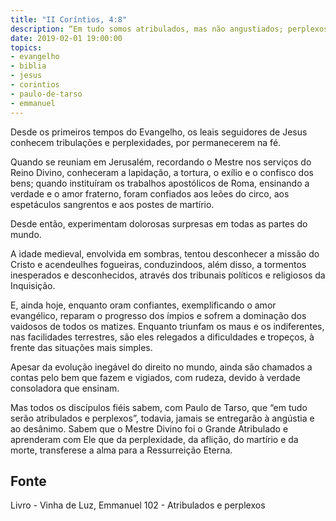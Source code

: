 ```yaml
---
title: "II Coríntios, 4:8"
description: “Em tudo somos atribulados, mas não angustiados; perplexos, mas não desanimados.” Paulo (II Coríntios, 4:8)
date: 2019-02-01 19:00:00
topics: 
- evangelho
- biblia
- jesus
- corintios
- paulo-de-tarso
- emmanuel
---
```


Desde os primeiros tempos do Evangelho, os leais seguidores de Jesus
conhecem tribulações e perplexidades, por permanecerem na fé.

Quando se reuniam em Jerusalém, recordando o Mestre nos serviços do
Reino Divino, conheceram a lapidação, a tortura, o exílio e o confisco dos bens;
quando instituíram os trabalhos apostólicos de Roma, ensinando a verdade e o amor
fraterno, foram confiados aos leões do circo, aos espetáculos sangrentos e aos postes
de martírio.

Desde então, experimentam dolorosas surpresas em todas as partes do
mundo.

A idade medieval, envolvida em sombras, tentou desconhecer a missão do
Cristo e acendeu­lhes fogueiras, conduzindo­os, além disso, a tormentos inesperados
e desconhecidos, através dos tribunais políticos e religiosos da Inquisição.

E, ainda hoje, enquanto oram confiantes, exemplificando o amor
evangélico, reparam o progresso dos ímpios e sofrem a dominação dos vaidosos de
todos os matizes. Enquanto triunfam os maus e os indiferentes, nas facilidades
terrestres, são eles relegados a dificuldades e tropeços, à frente das situações mais
simples.

Apesar da evolução inegável do direito no mundo, ainda são chamados a
contas pelo bem que fazem e vigiados, com rudeza, devido à verdade consoladora
que ensinam.

Mas todos os discípulos fiéis sabem, com Paulo de Tarso, que “em tudo
serão atribulados e perplexos”, todavia, jamais se entregarão à angústia e ao
desânimo. Sabem que o Mestre Divino foi o Grande Atribulado e aprenderam com
Ele que da perplexidade, da aflição, do martírio e da morte, transfere­se a alma para
a Ressurreição Eterna.


## Fonte
Livro - Vinha de Luz, Emmanuel
102 - Atribulados e perplexos
